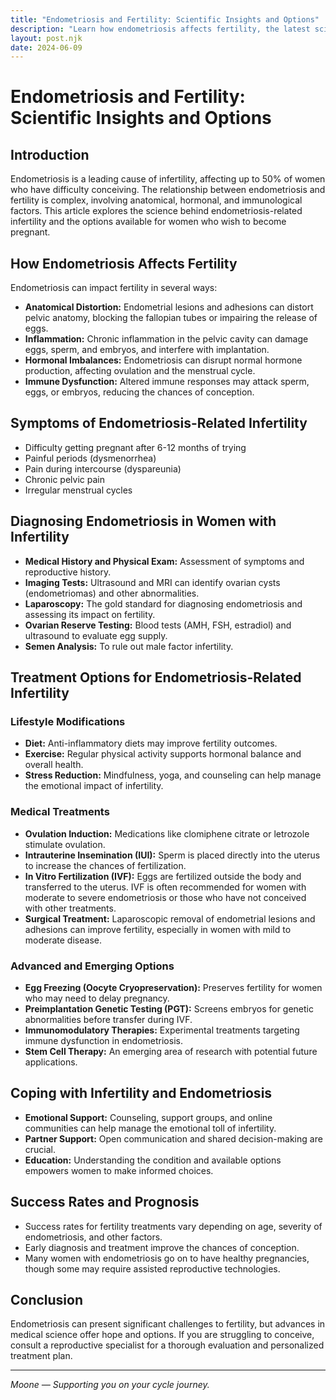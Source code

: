 ```yaml
---
title: "Endometriosis and Fertility: Scientific Insights and Options"
description: "Learn how endometriosis affects fertility, the latest scientific insights, and available options for women trying to conceive."
layout: post.njk
date: 2024-06-09
---
```


# Endometriosis and Fertility: Scientific Insights and Options

## Introduction

Endometriosis is a leading cause of infertility, affecting up to 50% of women who have difficulty conceiving. The relationship between endometriosis and fertility is complex, involving anatomical, hormonal, and immunological factors. This article explores the science behind endometriosis-related infertility and the options available for women who wish to become pregnant.

## How Endometriosis Affects Fertility

Endometriosis can impact fertility in several ways:

- **Anatomical Distortion:** Endometrial lesions and adhesions can distort pelvic anatomy, blocking the fallopian tubes or impairing the release of eggs.
- **Inflammation:** Chronic inflammation in the pelvic cavity can damage eggs, sperm, and embryos, and interfere with implantation.
- **Hormonal Imbalances:** Endometriosis can disrupt normal hormone production, affecting ovulation and the menstrual cycle.
- **Immune Dysfunction:** Altered immune responses may attack sperm, eggs, or embryos, reducing the chances of conception.

## Symptoms of Endometriosis-Related Infertility

- Difficulty getting pregnant after 6-12 months of trying
- Painful periods (dysmenorrhea)
- Pain during intercourse (dyspareunia)
- Chronic pelvic pain
- Irregular menstrual cycles

## Diagnosing Endometriosis in Women with Infertility

- **Medical History and Physical Exam:** Assessment of symptoms and reproductive history.
- **Imaging Tests:** Ultrasound and MRI can identify ovarian cysts (endometriomas) and other abnormalities.
- **Laparoscopy:** The gold standard for diagnosing endometriosis and assessing its impact on fertility.
- **Ovarian Reserve Testing:** Blood tests (AMH, FSH, estradiol) and ultrasound to evaluate egg supply.
- **Semen Analysis:** To rule out male factor infertility.

## Treatment Options for Endometriosis-Related Infertility

### Lifestyle Modifications

- **Diet:** Anti-inflammatory diets may improve fertility outcomes.
- **Exercise:** Regular physical activity supports hormonal balance and overall health.
- **Stress Reduction:** Mindfulness, yoga, and counseling can help manage the emotional impact of infertility.

### Medical Treatments

- **Ovulation Induction:** Medications like clomiphene citrate or letrozole stimulate ovulation.
- **Intrauterine Insemination (IUI):** Sperm is placed directly into the uterus to increase the chances of fertilization.
- **In Vitro Fertilization (IVF):** Eggs are fertilized outside the body and transferred to the uterus. IVF is often recommended for women with moderate to severe endometriosis or those who have not conceived with other treatments.
- **Surgical Treatment:** Laparoscopic removal of endometrial lesions and adhesions can improve fertility, especially in women with mild to moderate disease.

### Advanced and Emerging Options

- **Egg Freezing (Oocyte Cryopreservation):** Preserves fertility for women who may need to delay pregnancy.
- **Preimplantation Genetic Testing (PGT):** Screens embryos for genetic abnormalities before transfer during IVF.
- **Immunomodulatory Therapies:** Experimental treatments targeting immune dysfunction in endometriosis.
- **Stem Cell Therapy:** An emerging area of research with potential future applications.

## Coping with Infertility and Endometriosis

- **Emotional Support:** Counseling, support groups, and online communities can help manage the emotional toll of infertility.
- **Partner Support:** Open communication and shared decision-making are crucial.
- **Education:** Understanding the condition and available options empowers women to make informed choices.

## Success Rates and Prognosis

- Success rates for fertility treatments vary depending on age, severity of endometriosis, and other factors.
- Early diagnosis and treatment improve the chances of conception.
- Many women with endometriosis go on to have healthy pregnancies, though some may require assisted reproductive technologies.

## Conclusion

Endometriosis can present significant challenges to fertility, but advances in medical science offer hope and options. If you are struggling to conceive, consult a reproductive specialist for a thorough evaluation and personalized treatment plan.

---

*Moone — Supporting you on your cycle journey.* 
